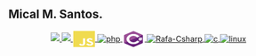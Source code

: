 ## Mical M. Santos.  
<div align="center">
  <a href="https://github.com/micaelmoises">
  <img height="180em" src="https://github-readme-stats.vercel.app/api?username=micaelmoises&show_icons=true&theme=dracula&include_all_commits=true&count_private=true"/>
  <img height="180em" src="https://github-readme-stats.vercel.app/api/top-langs/?username=micaelmoises&layout=compact&langs_count=7&theme=dracula"/>
  <img align="center" alt="Rafa-Js" height="30" width="40" src="https://raw.githubusercontent.com/devicons/devicon/master/icons/javascript/javascript-plain.svg">
   <img align="center" alt="php" height="55" width="50" src="https://cdn.jsdelivr.net/gh/devicons/devicon/icons/php/php-original.svg" >  
  <img align="center" alt="Rafa-Csharp" height="30" width="40" src="https://raw.githubusercontent.com/devicons/devicon/master/icons/csharp/csharp-original.svg"> 
  <img align="center" alt="Rafa-Csharp" height="30" width="40" src="https://cdn.jsdelivr.net/gh/devicons/devicon/icons/cplusplus/cplusplus-original.svg"> 
  <img align="center" alt="c" height="30" width="40" src="https://cdn.jsdelivr.net/gh/devicons/devicon/icons/c/c-original.svg"> 
  <img align="center" alt="linux" height="30" width="40" src="https://cdn.jsdelivr.net/gh/devicons/devicon/icons/linux/linux-original.svg">
          </div>


            
          
          
